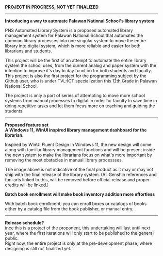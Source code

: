 
**PROJECT IN PROGRESS, NOT YET FINALIZED**

-----------------------------------------------
**Introducing a way to automate Palawan National School's library system**

PNS Automated Library System is a proposed automated library management system for Palawan National School that automates the common library processes into one singular system to
move the entire library into digital system, which is more reliable and easier for both librarians and students. 

This project will be the first of an attempt to automate the entire library system the school uses, from the current analog and paper system with the intention to improve it's day to day function for both students and faculty. <br>
This project is also the first project for the programming subject by the Github user, who is under TVL-ICT specialization this 12th Grade in Palawan National School.

The project is only a part of series of attempting to move more school systems from manual processes to digital in order for faculty to save time in doing repetitive tasks 
and let them focus more on teaching and guiding the students.

-----------------------------------------------
**Proposed feature set**<br>
**A Windows 11, WinUI inspired library management dashboard for the librarian.**<br>

Inspired by WinUI Fluent Design in Windows 11, the new design will come along with familiar library management functions and will be present inside the new system
to make the librarians focus on what's more important by removing the most obstacles in manual library processses.

The image above is not indicative of the final product as it may or may not ship with the final release of the library system.
(All Genshin references and fan-arts linked to this, will be removed before official release and proper credits will be linked.)


**Batch book enrollment will make book inventory addition more effortless**<br>


With batch book enrollment, you can enroll boxes or catalogs of books either by a catalog file from the book publisher, or manual entry.


-----------------------------------------------
**Release schedule?**<br>
ince this is a project of the proponent, this undertaking will last until next year, where the first iterations will only start to be published to the general public.<br>
Right now, the entire project is only at the pre-development phase, where designing is still not finalized yet.


